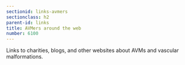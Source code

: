 ```yaml
---
sectionid: links-avmers
sectionclass: h2
parent-id: links
title: AVMers around the web
number: 6100
---
```

Links to charities, blogs, and other websites about AVMs and vascular malformations.
